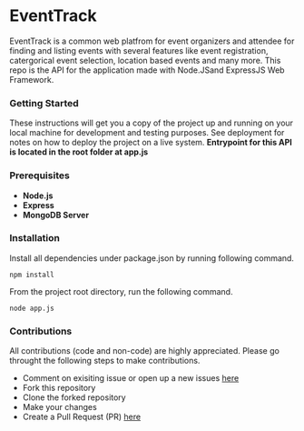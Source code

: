 # EventTrack

EventTrack is a common web platfrom for event organizers and attendee for finding and listing events with several features like event registration, catergorical event selection, location based events and many more. This repo is the API for the application made with Node.JSand ExpressJS Web Framework.

### Getting Started

These instructions will get you a copy of the project up and running on your local machine for development and testing purposes. See deployment for notes on how to deploy the project on a live system. **Entrypoint for this API is located in the root folder at app.js**

### Prerequisites

* **Node.js**
* **Express**
* **MongoDB Server**

### Installation

Install all dependencies under package.json by running following command.

```
npm install
```
From the project root directory, run the following command.

```
node app.js
```

### Contributions

All contributions (code and non-code) are highly appreciated. Please go throught the following steps to make contributions.

* Comment on exisiting issue or open up a new issues [here](https://github.com/sagar-uprety/EventTrack/issues)
* Fork this repository
* Clone the forked repository
* Make your changes
* Create a Pull Request (PR) [here](https://github.com/sagar-uprety/EventTrack/pulls)
